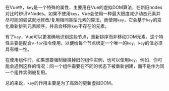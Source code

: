 在Vue中，`key`是一个特殊的属性，主要用在Vue的虚拟DOM算法，在新旧nodes对比时辨识VNodes。如果不使用`key`，Vue会使用一种最大限度减少动态元素并尽可能的尝试就地修改/复用相同类型元素的算法。而使用`key`，它会基于`key`的变化重新排列元素顺序，并且会移除`key`不存在的元素。

有了`key`，Vue可以更准确地识别这些节点，重新排序而非移动DOM元素。这个特性主要是配合`v-for`指令使用，以便给每个节点绑定一个唯一的`key`，`key`的值必须具有唯一性。

在使用组件时，如果想要强制替换掉旧的组件实例，也可以使用`key`。例如，你可能会遇到这样的情况：同一个组件需要在不同的状态下被重新创建，而不是作为同一个组件实例被复用。

总的来说，`key`的作用主要是为了高效的更新虚拟DOM。